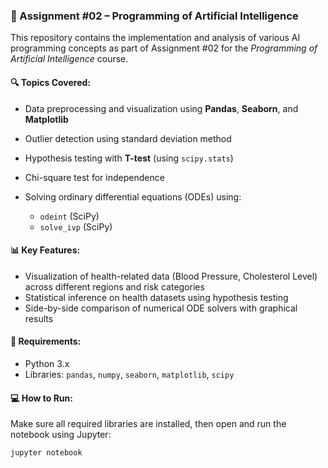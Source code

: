 ### 📘 Assignment #02 – Programming of Artificial Intelligence

This repository contains the implementation and analysis of various AI programming concepts as part of Assignment #02 for the *Programming of Artificial Intelligence* course.

#### 🔍 Topics Covered:

* Data preprocessing and visualization using **Pandas**, **Seaborn**, and **Matplotlib**
* Outlier detection using standard deviation method
* Hypothesis testing with **T-test** (using `scipy.stats`)
* Chi-square test for independence
* Solving ordinary differential equations (ODEs) using:

  * `odeint` (SciPy)
  * `solve_ivp` (SciPy)

#### 📊 Key Features:

* Visualization of health-related data (Blood Pressure, Cholesterol Level) across different regions and risk categories
* Statistical inference on health datasets using hypothesis testing
* Side-by-side comparison of numerical ODE solvers with graphical results

#### 📁 Requirements:

* Python 3.x
* Libraries: `pandas`, `numpy`, `seaborn`, `matplotlib`, `scipy`

#### 💻 How to Run:

Make sure all required libraries are installed, then open and run the notebook using Jupyter:

```bash
jupyter notebook
```
